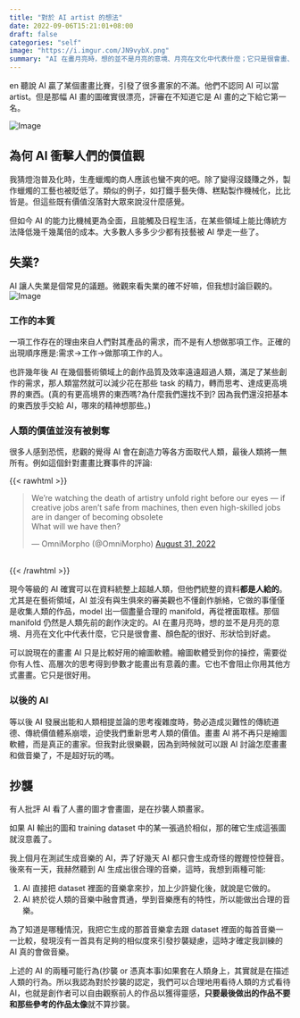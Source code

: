 ```yaml
---
title: "對於 AI artist 的想法"
date: 2022-09-06T15:21:01+08:00
draft: false
categories: "self"
image: "https://i.imgur.com/JN9vybX.png"
summary: "AI 在畫月亮時，想的並不是月亮的意境、月亮在文化中代表什麼；它只是很會畫、顏色配的很好、形狀恰到好處。"
---
```

en
聽說 AI 贏了某個畫畫比賽，引發了很多畫家的不滿。他們不認同 AI 可以當 artist。但是那幅 AI 畫的圖確實很漂亮，評審在不知道它是 AI 畫的之下給它第一名。

![Image](https://i.imgur.com/tUOpAAx.png#centers)

## 為何 AI 衝擊人們的價值觀

我猜燈泡普及化時，生產蠟燭的商人應該也蠻不爽的吧。除了變得沒錢賺之外，製作蠟燭的工藝也被貶低了。類似的例子，如打鐵手藝失傳、糕點製作機械化，比比皆是。但這些既有價值沒落對大眾來說沒什麼感覺。

但如今 AI 的能力比機械更為全面，且能觸及日程生活，在某些領域上能比傳統方法降低幾千幾萬倍的成本。大多數人多多少少都有技藝被 AI 學走一些了。

## 失業?

AI 讓人失業是個常見的議題。微觀來看失業的確不好嘛，但我想討論巨觀的。
![Image](https://i.imgur.com/cWjhmnZ.png)

### 工作的本質

一項工作存在的理由來自人們對其產品的需求，而不是有人想做那項工作。正確的出現順序應是:需求->工作->做那項工作的人。

也許幾年後 AI 在幾個藝術領域上的創作品質及效率遠遠超過人類，滿足了某些創作的需求，那人類當然就可以減少花在那些 task 的精力，轉而思考、達成更高境界的東西。(真的有更高境界的東西嗎?為什麼我們還找不到? 因為我們還沒把基本的東西放手交給 AI，哪來的精神想那些。)

### 人類的價值並沒有被剝奪

很多人感到恐慌，悲觀的覺得 AI 會在創造力等各方面取代人類，最後人類將一無所有。例如這個針對畫畫比賽事件的評論:

{{< rawhtml >}}
<blockquote class="twitter-tweet" data-conversation="none" data-theme="dark"><p lang="en" dir="ltr">We’re watching the death of artistry unfold right before our eyes — if creative jobs aren’t safe from machines, then even high-skilled jobs are in danger of becoming obsolete<br>What will we have then?</p>&mdash; OmniMorpho (@OmniMorpho) <a href="https://twitter.com/OmniMorpho/status/1564782875072872450?ref_src=twsrc%5Etfw">August 31, 2022</a></blockquote> <script async src="https://platform.twitter.com/widgets.js" charset="utf-8"></script>
<br>
{{< /rawhtml >}}

現今等級的 AI 確實可以在資料統整上超越人類，但他們統整的資料**都是人給的**。尤其是在藝術領域，AI 並沒有與生俱來的審美觀也不懂創作脈絡，它做的事僅僅是收集人類的作品，model 出一個盡量合理的 manifold，再從裡面取樣。那個 manifold 仍然是人類先前的創作決定的。AI 在畫月亮時，想的並不是月亮的意境、月亮在文化中代表什麼，它只是很會畫、顏色配的很好、形狀恰到好處。

可以說現在的畫畫 AI 只是比較好用的繪圖軟體。繪圖軟體受到你的操控，需要從你有人性、高層次的思考得到參數才能畫出有意義的畫。它也不會阻止你用其他方式畫畫。它只是很好用。

### 以後的 AI

等以後 AI 發展出能和人類相提並論的思考複雜度時，勢必造成災難性的傳統道德、傳統價值體系崩壞，迫使我們重新思考人類的價值。畫畫 AI 將不再只是繪圖軟體，而是真正的畫家。但我對此很樂觀，因為到時候就可以跟 AI 討論怎麼畫畫和做音樂了，不是超好玩的嗎。

## 抄襲

有人批評 AI 看了人畫的圖才會畫圖，是在抄襲人類畫家。

如果 AI 輸出的圖和 training dataset 中的某一張過於相似，那的確它生成這張圖就沒意義了。

我上個月在測試生成音樂的 AI，弄了好幾天 AI 都只會生成奇怪的鏗鏗悾悾聲音。後來有一天，我赫然聽到 AI 生成出很合理的音樂，這時，我想到兩種可能:

1. AI 直接把 dataset 裡面的音樂拿來抄，加上少許變化後，就說是它做的。
2. AI 終於從人類的音樂中融會貫通，學到音樂應有的特性，所以能做出合理的音樂。

為了知道是哪種情況，我把它生成的那首音樂拿去跟 dataset 裡面的每首音樂一一比較，發現沒有一首具有足夠的相似度來引發抄襲疑慮，這時才確定我訓練的 AI 真的會做音樂。

上述的 AI 的兩種可能行為(抄襲 or 憑真本事)如果套在人類身上，其實就是在描述人類的行為。所以我認為對於抄襲的認定，我們可以合理地用看待人類的方式看待 AI，也就是創作者可以自由觀察前人的作品以獲得靈感，**只要最後做出的作品不要和那些參考的作品太像**就不算抄襲。
